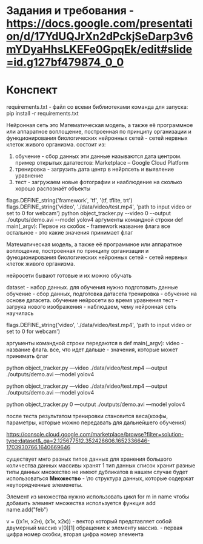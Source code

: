 # Задания и требования - https://docs.google.com/presentation/d/17YdUQJrXn2dPckjSeDarp3v6mYDyaHhsLKEFe0GpqEk/edit#slide=id.g127bf479874_0_0
# Конспект
requirements.txt - файл со всеми библиотеками
команда для запуска:
pip install -r requirements.txt

Нейронная сеть это Математическая модель, а также её программное или аппаратное воплощение, построенная по принципу организации и функционирования биологических нейронных сетей - сетей нервных клеток живого организма. 
состоит из:
1. обучение - сбор данных эти данные называются дата центром. пример открытых дататестов: Marketplace – Google Cloud Platform 
2. тренировка - загрузить дата центр в нейрлсеть и выявление уравнение
3. тест - загружаем новые фотографии и нааблюдение на сколько хорошо распознаёт объекты

flags.DEFINE_string('framework', 'tf', '(tf, tflite, trt')
flags.DEFINE_string('video', './data/video/test.mp4', 'path to input video or set to 0 for webcam')
python object_tracker.py --video 0 --output ./outputs/demo.avi --model yolov4
аргументы командной строки def main(_argv): Первое из скобок - framework название флага
все остальное - это какие значения принимает флаг

Математическая модель, а также её программное или аппаратное воплощение, построенная по принципу организации и функционирования биологических нейронных сетей - сетей нервных клеток живого организма. 

<p>нейросети бывают готовые и их можно обучать</p>
dataset - набор данных. для обучения нужно подготовить данные 
обучение - сбор данных, подготовка датасета
тренировка - обучение на основе датасета. обучение нейросети во время уравнения
тест - загрука нового изображения - наблюдаем, чему нейронная сеть научилась

<p>flags.DEFINE_string('video', './data/video/test.mp4', 'path to input video or set to 0 for webcam')
</p>

 аргументы командной строки передаются в def main(_argv): 
 video - название флага. все, что идет дальше - значения, которые может принимать флаг
 <p>python object_tracker.py —video ./data/video/test.mp4 —output ./outputs/demo.avi —model yolov4</p>
 <p>python object_tracker.py —video ./data/video/test.mp4 —output ./outputs/demo.avi —model yolov4</p>
 <p>python object_tracker.py 0 —output ./outputs/demo.avi —model yolov4</p>

после теста результатом тренировки становится веса(коэфы, параметры, которые можно передавать для дальнейшего обучения)

https://console.cloud.google.com/marketplace/browse?filter=solution-type:dataset&_ga=2.125677512.352426606.1652336646-1703930766.1640669646

существует мнго разных типов данных для хранения большого количества данных
массивы хранят 1 тип данных
список хранит разные типы данных
множество не имеют дубликатов
в нашем случае будет использоваться <b>Множество</b> - \то структура данных, которые содержат неупорядченные элеменеты.

Элемент из множества нужно использовать цикл for m in name
чтобы добавить элемент множества используется функция add name.add("feb")

v = ((x1н, x2н), (x1к, x2к)) - вектор который представляет собой двумерный массив v[0][1] обращение к элементу массив. - первая цифра номер скобки, вторая цифра номер элемента

